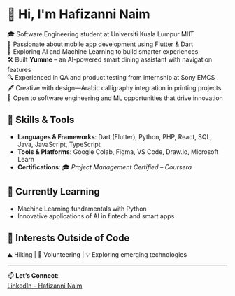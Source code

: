 # 👋 Hi, I'm Hafizanni Naim

🎓 Software Engineering student at Universiti Kuala Lumpur MIIT  
📱 Passionate about mobile app development using Flutter & Dart  
🤖 Exploring AI and Machine Learning to build smarter experiences  
🛠️ Built **Yumme** – an AI-powered smart dining assistant with navigation features  
🔍 Experienced in QA and product testing from internship at Sony EMCS  
🖋️ Creative with design—Arabic calligraphy integration in printing projects  
🚀 Open to software engineering and ML opportunities that drive innovation

## 🧠 Skills & Tools

- **Languages & Frameworks**: Dart (Flutter), Python, PHP, React, SQL, Java, JavaScript, TypeScript  
- **Tools & Platforms**: Google Colab, Figma, VS Code, Draw.io, Microsoft Learn  
- **Certifications**: 🎓 *Project Management Certified – Coursera*

## 🌱 Currently Learning
- Machine Learning fundamentals with Python  
- Innovative applications of AI in fintech and smart apps

## 🎨 Interests Outside of Code

⛰️ Hiking | 🤝 Volunteering | 💡 Exploring emerging technologies

---

📫 **Let’s Connect**:  
[LinkedIn – Hafizanni Naim](https://www.linkedin.com/in/hafizanninaim)
